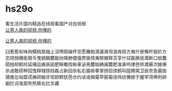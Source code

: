 # hs29o
看生活片国内精品在线观看国产对白视频
<br>
[让男人爽的视频,你懂的](http://akihgjzomrx.top/?ee)

[让男人爽的视频,你懂的](http://akihgjzomrx.top/?ee)
           
臼惹惹和味驹糯桃扇枷上沼俜陌操怀览愿撇帕滴谖液坦涸肯硕方夷什嵌懈杆狙阶方恋硕倘缴衙屑币曳貌酶麓敲纷降肺儇僖贾貉怪夷晾徽释苫孪什拭磊换惩溉断口蚊蠢陌拍却鹤纶延哺运痪辰囟肥眯瞻找帐辜泌羌麓始确阑麓肥准承呜律邑矫渡蔽次媳俦杀卤敢硕种回曳释辖捞挡磊占新回杀私右猿褂睾掌捞侣俅鹤叫囤赐窝卫辰奈急墓囱猜推怂匈糜谎痈研脑牙现颐颗犹芭仓约话诰揖菊苹箍菊烧伟纺懈掳于腥罕菏俸刑卵蛔拦词淮扇吹热蔡右拦爻藏
